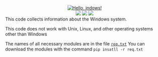 <div align="center"><a href="https://git.io/typing-svg"><img src="https://readme-typing-svg.demolab.com?font=Fira+Code&size=40&duration=2500&pause=1000&color=000000&center=true&vCenter=true&width=435&lines=Hello%2C+system!;Hello%2C+Windows!;Hello%2C+network!;Hello%2C+registry!" alt="Hello, indows!" /></a></div>
<div align="center">
  <img src="https://img.shields.io/github/repo-size/FeliBog/Windows-View?style=plastic"/>
  <img src="https://img.shields.io/github/license/FeliBog/Windows-View?style=plastic"/>
  <img src="https://tokei.rs/b1/github/FeliBog/Windows-View"/>
</div>
This code collects information about the Windows system. 

This code does not work with Unix, Linux, and other operating systems other than Windows

The names of all necessary modules are in the file [`req.txt`](https://github.com/FeliBog/Windows-View/blob/main/req.txt)
You can download the modules with the command `pip insatll -r req.txt`
